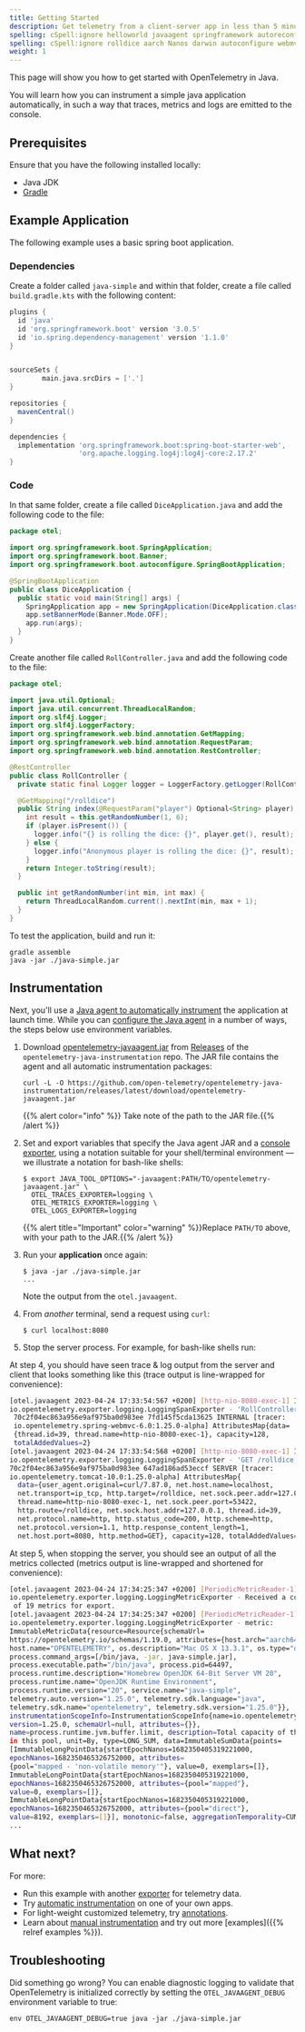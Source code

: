 ```yaml
---
title: Getting Started
description: Get telemetry from a client-server app in less than 5 minutes!
spelling: cSpell:ignore helloworld javaagent springframework autoreconfigure
spelling: cSpell:ignore rolldice aarch Nanos darwin autoconfigure webmvc
weight: 1
---
```


This page will show you how to get started with OpenTelemetry in Java.

You will learn how you can instrument a simple java application automatically,
in such a way that traces, metrics and logs are emitted to the console.

## Prerequisites

Ensure that you have the following installed locally:

- Java JDK
- [Gradle](https://gradle.org/)

## Example Application

The following example uses a basic spring boot application.

### Dependencies

Create a folder called `java-simple` and within that folder, create a file
called `build.gradle.kts` with the following content:

```gradle
plugins {
  id 'java'
  id 'org.springframework.boot' version '3.0.5'
  id 'io.spring.dependency-management' version '1.1.0'
}


sourceSets {
        main.java.srcDirs = ['.']
}

repositories {
  mavenCentral()
}

dependencies {
  implementation 'org.springframework.boot:spring-boot-starter-web',
                 'org.apache.logging.log4j:log4j-core:2.17.2'
}
```

### Code

In that same folder, create a file called `DiceApplication.java` and add the
following code to the file:

```java
package otel;

import org.springframework.boot.SpringApplication;
import org.springframework.boot.Banner;
import org.springframework.boot.autoconfigure.SpringBootApplication;

@SpringBootApplication
public class DiceApplication {
  public static void main(String[] args) {
    SpringApplication app = new SpringApplication(DiceApplication.class);
    app.setBannerMode(Banner.Mode.OFF);
    app.run(args);
  }
}
```

Create another file called `RollController.java` and add the following code to
the file:

```java
package otel;

import java.util.Optional;
import java.util.concurrent.ThreadLocalRandom;
import org.slf4j.Logger;
import org.slf4j.LoggerFactory;
import org.springframework.web.bind.annotation.GetMapping;
import org.springframework.web.bind.annotation.RequestParam;
import org.springframework.web.bind.annotation.RestController;

@RestController
public class RollController {
  private static final Logger logger = LoggerFactory.getLogger(RollController.class);

  @GetMapping("/rolldice")
  public String index(@RequestParam("player") Optional<String> player) {
    int result = this.getRandomNumber(1, 6);
    if (player.isPresent()) {
      logger.info("{} is rolling the dice: {}", player.get(), result);
    } else {
      logger.info("Anonymous player is rolling the dice: {}", result);
    }
    return Integer.toString(result);
  }

  public int getRandomNumber(int min, int max) {
    return ThreadLocalRandom.current().nextInt(min, max + 1);
  }
}
```

To test the application, build and run it:

```console
gradle assemble
java -jar ./java-simple.jar
```

## Instrumentation

Next, you'll use a [Java agent to automatically instrument](../automatic) the
application at launch time. While you can [configure the Java agent][] in a
number of ways, the steps below use environment variables.

1. Download [opentelemetry-javaagent.jar][] from [Releases][] of the
   `opentelemetry-java-instrumentation` repo. The JAR file contains the agent
   and all automatic instrumentation packages:

   ```console
   curl -L -O https://github.com/open-telemetry/opentelemetry-java-instrumentation/releases/latest/download/opentelemetry-javaagent.jar
   ```

   {{% alert color="info" %}}<i class="fas fa-edit"></i> Take note of the path
   to the JAR file.{{% /alert %}}

2. Set and export variables that specify the Java agent JAR and a [console
   exporter][], using a notation suitable for your shell/terminal environment
   &mdash; we illustrate a notation for bash-like shells:

   ```console
   $ export JAVA_TOOL_OPTIONS="-javaagent:PATH/TO/opentelemetry-javaagent.jar" \
     OTEL_TRACES_EXPORTER=logging \
     OTEL_METRICS_EXPORTER=logging \
     OTEL_LOGS_EXPORTER=logging
   ```

   {{% alert title="Important" color="warning" %}}Replace `PATH/TO` above, with
   your path to the JAR.{{% /alert %}}

3. Run your **application** once again:

   ```console
   $ java -jar ./java-simple.jar
   ...
   ```

   Note the output from the `otel.javaagent`.

4. From _another_ terminal, send a request using `curl`:

   ```console
   $ curl localhost:8080
   ```

5. Stop the server process. For example, for bash-like shells run:

At step 4, you should have seen trace & log output from the server and client
that looks something like this (trace output is line-wrapped for convenience):

```sh
[otel.javaagent 2023-04-24 17:33:54:567 +0200] [http-nio-8080-exec-1] INFO
io.opentelemetry.exporter.logging.LoggingSpanExporter - 'RollController.index' :
 70c2f04ec863a956e9af975ba0d983ee 7fd145f5cda13625 INTERNAL [tracer:
 io.opentelemetry.spring-webmvc-6.0:1.25.0-alpha] AttributesMap{data=
 {thread.id=39, thread.name=http-nio-8080-exec-1}, capacity=128,
 totalAddedValues=2}
[otel.javaagent 2023-04-24 17:33:54:568 +0200] [http-nio-8080-exec-1] INFO
io.opentelemetry.exporter.logging.LoggingSpanExporter - 'GET /rolldice' :
70c2f04ec863a956e9af975ba0d983ee 647ad186ad53eccf SERVER [tracer:
io.opentelemetry.tomcat-10.0:1.25.0-alpha] AttributesMap{
  data={user_agent.original=curl/7.87.0, net.host.name=localhost,
  net.transport=ip_tcp, http.target=/rolldice, net.sock.peer.addr=127.0.0.1,
  thread.name=http-nio-8080-exec-1, net.sock.peer.port=53422,
  http.route=/rolldice, net.sock.host.addr=127.0.0.1, thread.id=39,
  net.protocol.name=http, http.status_code=200, http.scheme=http,
  net.protocol.version=1.1, http.response_content_length=1,
  net.host.port=8080, http.method=GET}, capacity=128, totalAddedValues=17}
```

At step 5, when stopping the server, you should see an output of all the metrics
collected (metrics output is line-wrapped and shortened for convenience):

```sh
[otel.javaagent 2023-04-24 17:34:25:347 +0200] [PeriodicMetricReader-1] INFO
io.opentelemetry.exporter.logging.LoggingMetricExporter - Received a collection
 of 19 metrics for export.
[otel.javaagent 2023-04-24 17:34:25:347 +0200] [PeriodicMetricReader-1] INFO
io.opentelemetry.exporter.logging.LoggingMetricExporter - metric:
ImmutableMetricData{resource=Resource{schemaUrl=
https://opentelemetry.io/schemas/1.19.0, attributes={host.arch="aarch64",
host.name="OPENTELEMETRY", os.description="Mac OS X 13.3.1", os.type="darwin",
process.command_args=[/bin/java, -jar, java-simple.jar],
process.executable.path="/bin/java", process.pid=64497,
process.runtime.description="Homebrew OpenJDK 64-Bit Server VM 20",
process.runtime.name="OpenJDK Runtime Environment",
process.runtime.version="20", service.name="java-simple",
telemetry.auto.version="1.25.0", telemetry.sdk.language="java",
telemetry.sdk.name="opentelemetry", telemetry.sdk.version="1.25.0"}},
instrumentationScopeInfo=InstrumentationScopeInfo{name=io.opentelemetry.runtime-metrics,
version=1.25.0, schemaUrl=null, attributes={}},
name=process.runtime.jvm.buffer.limit, description=Total capacity of the buffers
in this pool, unit=By, type=LONG_SUM, data=ImmutableSumData{points=
[ImmutableLongPointData{startEpochNanos=1682350405319221000,
epochNanos=1682350465326752000, attributes=
{pool="mapped - 'non-volatile memory'"}, value=0, exemplars=[]},
ImmutableLongPointData{startEpochNanos=1682350405319221000,
epochNanos=1682350465326752000, attributes={pool="mapped"},
value=0, exemplars=[]},
ImmutableLongPointData{startEpochNanos=1682350405319221000,
epochNanos=1682350465326752000, attributes={pool="direct"},
value=8192, exemplars=[]}], monotonic=false, aggregationTemporality=CUMULATIVE}}
...
```

## What next?

For more:

- Run this example with another [exporter][] for telemetry data.
- Try [automatic instrumentation](../automatic/) on one of your own apps.
- For light-weight customized telemetry, try [annotations][].
- Learn about [manual instrumentation][] and try out more
  [examples]({{% relref examples %}}).

## Troubleshooting

Did something go wrong? You can enable diagnostic logging to validate that
OpenTelemetry is initialized correctly by setting the `OTEL_JAVAAGENT_DEBUG`
environment variable to true:

```console
env OTEL_JAVAAGENT_DEBUG=true java -jar ./java-simple.jar
```

[annotations]: ../automatic/annotations
[configure the java agent]: ../automatic/#configuring-the-agent
[console exporter]:
  https://github.com/open-telemetry/opentelemetry-java/blob/main/sdk-extensions/autoconfigure/README.md#logging-exporter
[exporter]:
  https://github.com/open-telemetry/opentelemetry-java/blob/main/sdk-extensions/autoconfigure/README.md#exporters
[manual instrumentation]: ../manual
[opentelemetry-javaagent.jar]:
  https://github.com/open-telemetry/opentelemetry-java-instrumentation/releases/latest/download/opentelemetry-javaagent.jar
[releases]:
  https://github.com/open-telemetry/opentelemetry-java-instrumentation/releases
